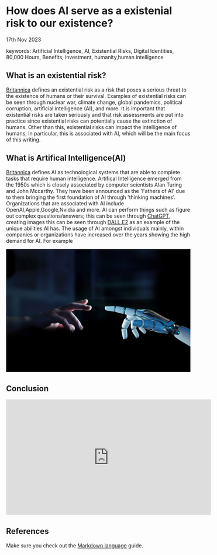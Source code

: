 # How does AI serve as a existenial risk to our existence?
17th Nov 2023

keywords: Artificial Intelligence, AI, Existential Risks, Digital Identities, 80,000 Hours, Benefits, investment, humanity,human intelligence

## What is an existential risk?
 [Britannica](https://www.britannica.com/dictionary/eb/qa/the-meaning-of-existential#:~:text=The%20first%20phrase%2C%20existential%20threat%2C%20is%20used%20in,a%20threat%20to%20a%20people%E2%80%99s%20existence%20or%20survival.) defines an existential risk as a risk that poses a serious threat to the existence of humans or their survival. Examples of existential risks can be seen through nuclear war, climate change, global pandemics, political corruption, artificial intelligence (AI), and more. It is important that existential risks are taken seriously and that risk assessments are put into practice since existential risks can potentially cause the extinction of humans. Other than this, existential risks can impact the intelligence of humans; in particular, this is associated with AI, which will be the main focus of this writing.

## What is Artifical Intelligence(AI)
[Britannica](https://www.britannica.com/technology/artificial-intelligence) defines AI as technological systems that are able to complete tasks that require human intelligence. Artifical Intelligence emerged from the 1950s which is closely associated by computer scientists Alan Turing and John Mccarthy. They have been announced as the 'Fathers of AI' due to them bringing the first foundation of AI through 'thinking machines'. Organizations that are associated with AI include OpenAI,Apple,Google,Nvidia and more. AI can perform things such as figure out complex questions/answers; this can be seen through [ChatGPT](https://openai.com/chatgpt), creating images this can be seen through [DALL.E2](https://openai.com/dall-e-2) as an example of the unique abilities AI has. The usage of AI amongst individuals mainly, within companies or organizations have increased over the years showing the high demand for AI. For example

![robot finger](assets/img/ey-robot-finger-about-to-touch-human-finger.jpg) 



## Conclusion

<iframe width="560" height="315" src="https://www.youtube.com/embed/lfPJ7Tz4JGs" title="YouTube video player" frameborder="0" allow="accelerometer; autoplay; clipboard-write; encrypted-media; gyroscope; picture-in-picture" allowfullscreen></iframe>

## References 
Make sure you check out the [Markdown language](https://guides.github.com/features/mastering-markdown/) guide. 




